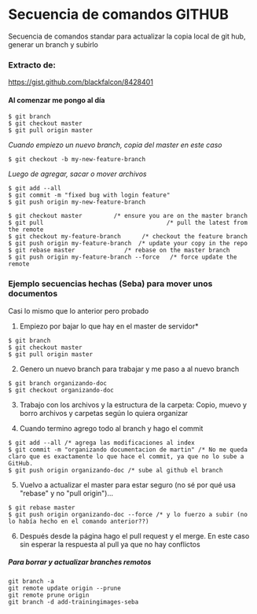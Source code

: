 # Secuencia de comandos GITHUB
Secuencia de comandos standar para actualizar la copia local de git hub, generar un branch y subirlo

### Extracto de:
https://gist.github.com/blackfalcon/8428401

#### Al comenzar me pongo al día
```
$ git branch
$ git checkout master
$ git pull origin master
```


*Cuando empiezo un nuevo branch, copia del master en este caso*
```
$ git checkout -b my-new-feature-branch
```

*Luego de agregar, sacar o mover archivos*
```
$ git add --all
$ git commit -m "fixed bug with login feature"
$ git push origin my-new-feature-branch
```


```
$ git checkout master         /* ensure you are on the master branch
$ git pull                                   /* pull the latest from the remote 
$ git checkout my-feature-branch      /* checkout the feature branch
$ git push origin my-feature-branch  /* update your copy in the repo
$ git rebase master              /* rebase on the master branch
$ git push origin my-feature-branch --force   /* force update the remote
```

### Ejemplo secuencias hechas (Seba) para mover unos documentos
Casi lo mismo que lo anterior pero probado

1. Empiezo por bajar lo que hay en el master de servidor*
```
$ git branch
$ git checkout master
$ git pull origin master
```

2. Genero un nuevo branch para trabajar y me paso a al nuevo branch
```
$ git branch organizando-doc
$ git checkout organizando-doc
```

3. Trabajo con los archivos y la estructura de la carpeta: Copio, muevo y borro archivos y carpetas según lo quiera organizar

4. Cuando termino agrego todo al branch y hago el commit
```
$ git add --all /* agrega las modificaciones al index
$ git commit -m "organizando documentacion de martin" /* No me queda claro que es exactamente lo que hace el commit, ya que no lo sube a GitHub.
$ git push origin organizando-doc /* sube al github el branch
```

5. Vuelvo a actualizar el master para estar seguro (no sé por qué usa "rebase" y no "pull origin")...
```
$ git rebase master
$ git push origin organizando-doc --force /* y lo fuerzo a subir (no lo había hecho en el comando anterior??)
```

6. Después desde la página hago el pull request y el merge. En este caso sin esperar la respuesta al pull ya que no hay conflictos

##### Para borrar y actualizar branches remotos
```
git branch -a
git remote update origin --prune
git remote prune origin
git branch -d add-trainingimages-seba
```
